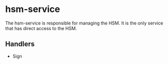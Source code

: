 # hsm-service

The hsm-service is responsible for managing the HSM. It is the only service that has direct access to the HSM.

## Handlers

- Sign
